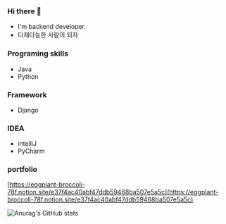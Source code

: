 ### Hi there 👋
- I'm backend developer.
- 다재다능한 사람이 되자

### Programing skills
- Java
- Python

### Framework
- Django

### IDEA
- intelliJ
- PyCharm

### portfolio

[https://eggplant-broccoli-78f.notion.site/e37f4ac40abf47ddb59468ba507e5a5c](https://eggplant-broccoli-78f.notion.site/e37f4ac40abf47ddb59468ba507e5a5c)

![Anurag's GitHub stats](https://github-readme-stats.vercel.app/api?username=SeungHyeonTak&show_icons=true&theme=radical)

<!--
**SeungHyeonTak/SeungHyeonTak** is a ✨ _special_ ✨ repository because its `README.md` (this file) appears on your GitHub profile.

Here are some ideas to get you started:

- 🔭 I’m currently working on ...
- 🌱 I’m currently learning ...
- 👯 I’m looking to collaborate on ...
- 🤔 I’m looking for help with ...
- 💬 Ask me about ...
- 📫 How to reach me: ...
- 😄 Pronouns: ...
- ⚡ Fun fact: ...
-->
